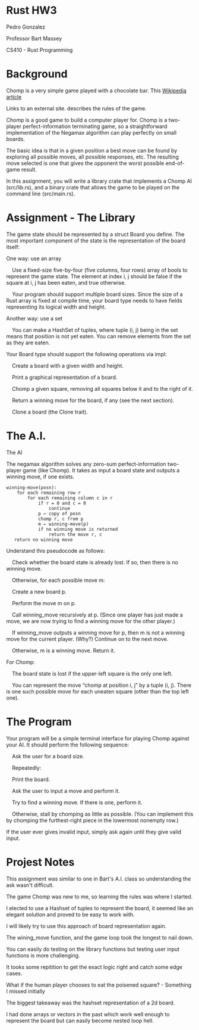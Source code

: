 # Rust HW3

Pedro Gonzalez

Professor Bart Massey

CS410 - Rust Programming

# Background

Chomp is a very simple game played with a chocolate bar. This [Wikipedia article](https://en.wikipedia.org/wiki/Chomp)

Links to an external site. describes the rules of the game.

Chomp is a good game to build a computer player for. Chomp is a two-player perfect-information terminating game, so a straightforward implementation of the Negamax algorithm can play perfectly on small boards.

The basic idea is that in a given position a best move can be found by exploring all possible moves, all possible responses, etc. The resulting move selected is one that gives the opponent the worst possible end-of-game result.

In this assignment, you will write a library crate that implements a Chomp AI (src/lib.rs), and a binary crate that allows the game to be played on the command line (src/main.rs).

# Assignment - The Library

The game state should be represented by a struct Board you define. The most important component of the state is the representation of the board itself:

One way: use an array

&nbsp;&nbsp;&nbsp;&nbsp;Use a fixed-size five-by-four (five columns, four rows) array of bools to represent the game state. The element at index i, j should be false if the square at i, j has been eaten, and true otherwise.

&nbsp;&nbsp;&nbsp;&nbsp;Your program should support multiple board sizes. Since the size of a Rust array is fixed at compile time, your board type needs to have fields representing its logical width and height.

Another way: use a set

&nbsp;&nbsp;&nbsp;&nbsp;You can make a HashSet of tuples, where tuple (i, j) being in the set means that position is not yet eaten. You can remove elements from the set as they are eaten.

Your Board type should support the following operations via impl:

&nbsp;&nbsp;&nbsp;&nbsp;Create a board with a given width and height.

&nbsp;&nbsp;&nbsp;&nbsp;Print a graphical representation of a board.

&nbsp;&nbsp;&nbsp;&nbsp;Chomp a given square, removing all squares below it and to the right of it.

&nbsp;&nbsp;&nbsp;&nbsp;Return a winning move for the board, if any (see the next section).

&nbsp;&nbsp;&nbsp;&nbsp;Clone a board (the Clone trait).

# The A.I.

The AI

The negamax algorithm solves any zero-sum perfect-information two-player game (like Chomp). It takes as input a board state and outputs a winning move, if one exists.

    winning-move(posn):
        for each remaining row r
            for each remaining column c in r
                if r = 0 and c = 0
                    continue
                p ← copy of posn
                chomp r, c from p
                m ← winning-move(p)
                if no winning move is returned
                    return the move r, c
       return no winning move

Understand this pseudocode as follows:

&nbsp;&nbsp;&nbsp;&nbsp;Check whether the board state is already lost. If so, then there is no winning move.

&nbsp;&nbsp;&nbsp;&nbsp;Otherwise, for each possible move m:

&nbsp;&nbsp;&nbsp;&nbsp;Create a new board p.

&nbsp;&nbsp;&nbsp;&nbsp;Perform the move m on p.

&nbsp;&nbsp;&nbsp;&nbsp;Call winning_move recursively at p. (Since one player has just made a move, we are now trying to find a winning move for the other player.)

&nbsp;&nbsp;&nbsp;&nbsp;If winning_move outputs a winning move for p, then m is not a winning move for the current player. (Why?) Continue on to the next move.

&nbsp;&nbsp;&nbsp;&nbsp;Otherwise, m is a winning move. Return it.

For Chomp:

&nbsp;&nbsp;&nbsp;&nbsp;The board state is lost if the upper-left square is the only one left.

&nbsp;&nbsp;&nbsp;&nbsp;You can represent the move “chomp at position i, j” by a tuple (i, j). There is one such possible move for each uneaten square (other than the top left one).

# The Program
Your program will be a simple terminal interface for playing Chomp against your AI. It should perform the following sequence:

&nbsp;&nbsp;&nbsp;&nbsp;Ask the user for a board size.

&nbsp;&nbsp;&nbsp;&nbsp;Repeatedly:

&nbsp;&nbsp;&nbsp;&nbsp;Print the board.

&nbsp;&nbsp;&nbsp;&nbsp;Ask the user to input a move and perform it.

&nbsp;&nbsp;&nbsp;&nbsp;Try to find a winning move. If there is one, perform it. 

&nbsp;&nbsp;&nbsp;&nbsp;Otherwise, stall by chomping as little as possible. (You can implement this by chomping the furthest-right piece in the lowermost nonempty row.)

If the user ever gives invalid input, simply ask again until they give valid input.

# Projest Notes

This assignment was similar to one in Bart's A.I. class so understanding the ask wasn't difficult.

The game Chomp was new to me, so learning the rules was where I started.

I elected to use a Hashset of tuples to represent the board, it seemed like an elegant solution and proved to be easy to work with.

I will likely try to use this approach of board representation again.

The wining_move function, and the game loop took the longest to nail down.

You can easily do testing on the library functions but testing user input functions is more challenging.

It tooks some repitition to get the exact logic right and catch some edge cases.

What if the human player chooses to eat the poisened square? - Something I missed initially

The biggest takeaway was the hashset representation of a 2d board. 

I had done arrays or vectors in the past which work well enough to represent the board but can easily become nested loop hell.